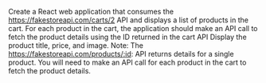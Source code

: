 Create a React web application that consumes the
 https://fakestoreapi.com/carts/2 API and displays a list of products in the cart. 
 For each product in the cart, the application should make an API call to fetch the product details using the ID returned in the cart API 
 Display the product title, price, and image.
 Note: The https://fakestoreapi.com/products/:id: API returns details for a single product. You will need to make an API call for each product in the cart to fetch the product details.